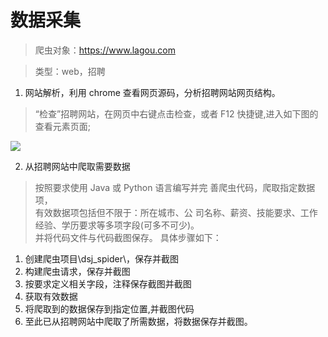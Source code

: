 # 数据采集
> 爬虫对象：https://www.lagou.com

> 类型：web，招聘
1. 网站解析，利用 chrome 查看网页源码，分析招聘网站网页结构。
> “检查”招聘网站，在网页中右键点击检查，或者 F12 快捷键,进入如下图的查看元素页面;

![](http://tmp.mada8.com/201905221042_960.png)

2. 从招聘网站中爬取需要数据
> 按照要求使用 Java 或 Python 语言编写并完
善爬虫代码，爬取指定数据项，  
有效数据项包括但不限于：所在城市、公
司名称、薪资、技能要求、工作经验、学历要求等多项字段(可多不可少)。  
并将代码文件与代码截图保存。
具体步骤如下： 

1. 创建爬虫项目\dsj_spider\，保存并截图
2. 构建爬虫请求，保存并截图
3. 按要求定义相关字段，注释保存截图并截图
4. 获取有效数据
5. 将爬取到的数据保存到指定位置,并截图代码
6. 至此已从招聘网站中爬取了所需数据，将数据保存并截图。